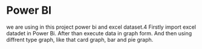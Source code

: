 # Power BI
we are using in this project power bi and excel dataset.4
Firstly import excel datadet in Power Bi.
After than execute data in graph form.
And then using diffrent type graph, like that card graph, bar and pie graph.
